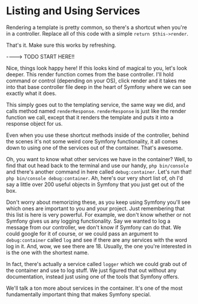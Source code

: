 # Listing and Using Services

Rendering a template is pretty common, so there's a shortcut when you're in a controller.
Replace all of this code with a simple `return $this->render`.

That's it. Make sure this works by refreshing.

----> TODO START HERE!!


Nice, things look happy here! If this looks kind of magical to you, let's look deeper. This render function comes
from the base controller. I'll hold command or control (depending on your OS), click render and it takes me
into that base controller file deep in the heart of Symfony where we can see exactly what it does. 

This simply goes out to the templating service, the same way we did, and calls method named `renderResponse`. 
`renderResponse` is just like the render function we call, except that it renders the template and puts it into
a response object for us. 

Even when you use these shortcut methods inside of the controller, behind the scenes it's not some weird core
Symfony functionality, it all comes down to using one of the services out of the container. That's awesome. 

Oh, you want to know what other services we have in the container? Well, to find that out head back to the 
terminal and use our handy, `php bin/console` and there's another command in here called `debug:container`.
Let's run that! `php bin/console debug:container`. Ah, here's our very short list of, oh I'd say a little over
200 useful objects in Symfony that you just get out of the box. 

Don't worry about memorizing these, as you keep using Symfony you'll see which ones are important to you and your
project. Just remembering that this list is here is very powerful. For example, we don't know whether or not
Symfony gives us any logging functionality. Say we wanted to log a message from our controller, we don't know
if Symfony can do that. We could google for it of course, or we could pass an argument to `debug:container` called
`log` and see if there are any services with the word log in it. And, wow, we see there are 18. Usually,
the one you're interested in is the one with the shortest name. 

In fact, there's actually a service called `logger` which we could grab out of the container and use to log stuff.
We just figured that out without any documentation, instead just using one of the tools that Symfony offers. 

We'll talk a ton more about services in the container. It's one of the most fundamentally important thing that
makes Symfony special.